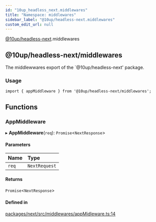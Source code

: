 ```yaml
---
id: "10up_headless_next.middlewares"
title: "Namespace: middlewares"
sidebar_label: "@10up/headless-next.middlewares"
custom_edit_url: null
---
```


[@10up/headless-next](../modules/10up_headless_next.md).middlewares

## @10up/headless-next/middlewares

The middlewwares export of the `@10up/headless-next' package.

### Usage

```tsx
import { appMiddleware } from '@10up/headless-next/middlewares';
```

## Functions

### AppMiddleware

▸ **AppMiddleware**(`req`): `Promise`<`NextResponse`\>

#### Parameters

| Name | Type |
| :------ | :------ |
| `req` | `NextRequest` |

#### Returns

`Promise`<`NextResponse`\>

#### Defined in

[packages/next/src/middlewares/appMidleware.ts:14](https://github.com/10up/headless/blob/5293da0/packages/next/src/middlewares/appMidleware.ts#L14)
